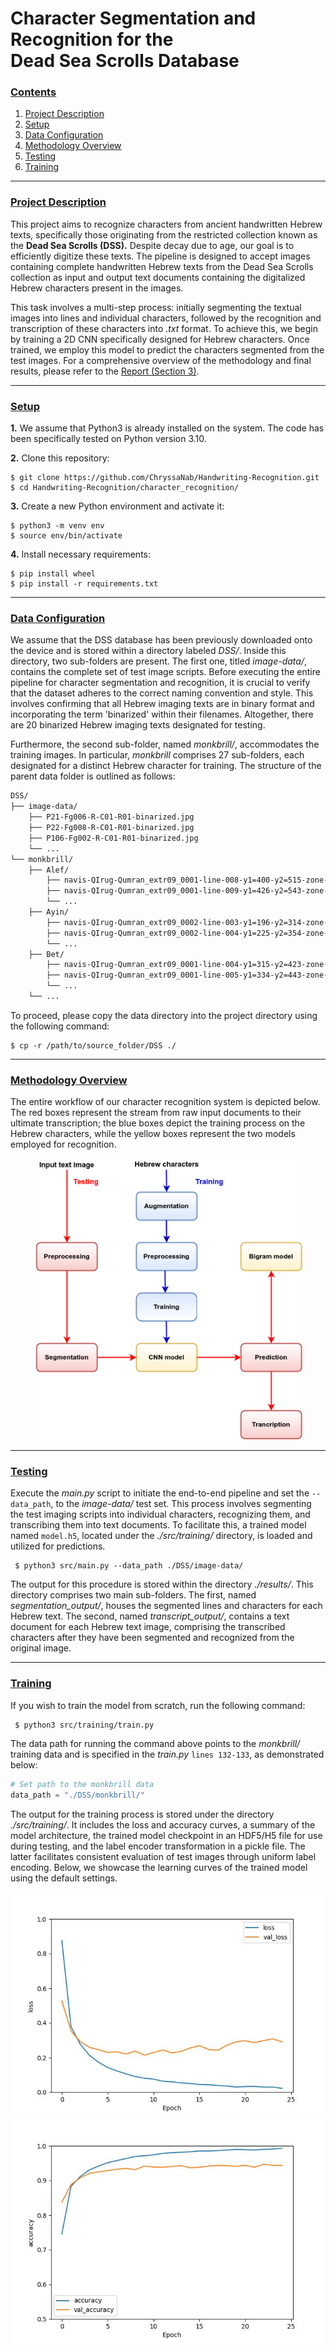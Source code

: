 # Character Segmentation and Recognition for the <br > Dead Sea Scrolls Database

### [**Contents**](#)
1. [Project Description](#descr)
2. [Setup](#setup)
3. [Data Configuration](#dataset)
4. [Methodology Overview](#methodology)
5. [Testing](#testing)
6. [Training](#training)

---

### [**Project Description**](#) <a name="descr"></a>

This project aims to recognize characters from ancient handwritten Hebrew texts, specifically those originating from the restricted collection known as the **Dead Sea Scrolls (DSS).**  Despite decay due to age, our goal is to efficiently digitize these texts. The pipeline is designed to accept images containing complete handwritten Hebrew texts from the Dead Sea Scrolls collection as input and output text documents containing the digitalized Hebrew characters present in the images.

This task involves a multi-step process: initially segmenting the textual images into lines and individual characters, followed by the recognition and transcription of these characters into *.txt* format. To achieve this, we begin by training a 2D CNN specifically designed for Hebrew characters. Once trained, we employ this model to predict the characters segmented from the test images. For a comprehensive overview of the methodology and final results, please refer to the [Report (Section 3)](https://github.com/ChryssaNab/Handwriting-Recognition/blob/main/report/report.pdf).



---

### [**Setup**](#) <a name="setup"></a>

**1.** We assume that Python3 is already installed on the system. The code has been specifically tested on Python version 3.10.

**2.** Clone this repository: 

``` shell
$ git clone https://github.com/ChryssaNab/Handwriting-Recognition.git
$ cd Handwriting-Recognition/character_recognition/
```

 **3.** Create a new Python environment and activate it:
 
``` shell
$ python3 -m venv env
$ source env/bin/activate
```

**4.** Install necessary requirements:

``` shell
$ pip install wheel
$ pip install -r requirements.txt
```

---


### [**Data Configuration**](#) <a name="dataset"></a>

<!---
We assume that the DSS database has been previously downloaded onto the device and is stored within a directory labeled *DSS/*. Within this directory, two sub-folders are present. The first, titled *image-data/*, houses the complete test image scripts, while the second, named *monkbrill/*, accommodates the training images. In particular, *monkbrill* comprises 27 sub-folders, each designated for a distinct Hebrew character. To proceed, copy the data directory into the project directory in the following manner:
-->

We assume that the DSS database has been previously downloaded onto the device and is stored within a directory labeled *DSS/*. Inside this directory, two sub-folders are present. The first one, titled *image-data/*, contains the complete set of test image scripts. Before executing the entire pipeline for character segmentation and recognition, it is crucial to verify that the dataset adheres to the correct naming convention and style. This involves confirming that all Hebrew imaging texts are in binary format and incorporating the term 'binarized' within their filenames. Altogether, there are 20 binarized Hebrew imaging texts designated for testing.

Furthermore, the second sub-folder, named *monkbrill/*, accommodates the training images. In particular, *monkbrill* comprises 27 sub-folders, each designated for a distinct Hebrew character for training. The structure of the parent data folder is outlined as follows:

``` bash
DSS/
├── image-data/
    ├── P21-Fg006-R-C01-R01-binarized.jpg
    ├── P22-Fg008-R-C01-R01-binarized.jpg
    ├── P106-Fg002-R-C01-R01-binarized.jpg
    └── ...
└── monkbrill/
    ├── Alef/
        ├── navis-QIrug-Qumran_extr09_0001-line-008-y1=400-y2=515-zone-HUMAN-x=1650-y=0049-w=0035-h=0042-ybas=0027-nink=631-segm=COCOS5cocos.pgm
        ├── navis-QIrug-Qumran_extr09_0001-line-009-y1=426-y2=543-zone-HUMAN-x=1650-y=0023-w=0035-h=0042-ybas=0045-nink=631-segm=COCOS5cocos.pgm
        └── ...
    ├── Ayin/
        ├── navis-QIrug-Qumran_extr09_0002-line-003-y1=196-y2=314-zone-HUMAN-x=0458-y=0055-w=0038-h=0032-ybas=0068-nink=562-segm=COCOS5cocos.pgm
        ├── navis-QIrug-Qumran_extr09_0002-line-004-y1=225-y2=354-zone-HUMAN-x=0458-y=0026-w=0038-h=0032-ybas=0039-nink=562-segm=COCOS5cocos.pgm
        └── ...
    ├── Bet/
        ├── navis-QIrug-Qumran_extr09_0001-line-004-y1=315-y2=423-zone-HUMAN-x=1672-y=0051-w=0033-h=0038-ybas=0049-nink=514-segm=COCOS5cocos.pgm
        ├── navis-QIrug-Qumran_extr09_0001-line-005-y1=334-y2=443-zone-HUMAN-x=1672-y=0032-w=0033-h=0039-ybas=0030-nink=518-segm=COCOS5cocos.pgm
        └── ...
    └── ...
```

To proceed, please copy the data directory into the project directory using the following command:

``` shell
$ cp -r /path/to/source_folder/DSS ./
```


---


### [**Methodology Overview**](#) <a name="methodology"></a>

The entire workflow of our character recognition system is depicted below. The red boxes represent the stream from raw input documents to their ultimate transcription; the blue boxes depict the training process on the Hebrew characters, while the yellow boxes represent the two models employed for recognition.

<p align="center">
    <img title="Methodology overview" src="https://github.com/ChryssaNab/Handwriting-Recognition/blob/main/character_recognition/imgs/pipeline.png" height="450" width="430"/>
        
</p>

---

### [**Testing**](#) <a name="testing"></a>

Execute the *main.py* script to initiate the end-to-end pipeline and set the `--data_path`, to the *image-data/* test set. This process involves segmenting the test imaging scripts into individual characters, recognizing them, and transcribing them into text documents. To facilitate this, a trained model named `model.h5`, located under the *./src/training/* directory, is loaded and utilized for predictions.

``` shell
 $ python3 src/main.py --data_path ./DSS/image-data/
 ```

The output for this procedure is stored within the directory *./results/*. This directory comprises two main sub-folders. The first, named *segmentation_output/*, houses the segmented lines and characters for each Hebrew text. The second, named *transcript_output/*, contains a text document for each Hebrew text image, comprising the transcribed characters after they have been segmented and recognized from the original image.


---

### [**Training**](#) <a name="training"></a>

If you wish to train the model from scratch, run the following command:

``` shell
 $ python3 src/training/train.py
 ```

The data path for running the command above points to the *monkbrill/* training data and is specified in the *train.py* `lines 132-133`, as demonstrated below:

```python
# Set path to the monkbrill data
data_path = "./DSS/monkbrill/"  
 ```

The output for the training process is stored under the directory *./src/training/*. It includes the loss and accuracy curves, a summary of the model architecture, the trained model checkpoint in an HDF5/H5 file for use during testing, and the label encoder transformation in a pickle file. The latter facilitates consistent evaluation of test images through uniform label encoding. Below, we showcase the learning curves of the trained model using the default settings.

<p align="center">
    <img title="Loss curve" src="https://github.com/ChryssaNab/Handwriting-Recognition/blob/main/character_recognition/src/training/loss.jpg" height="360" width="500"/>
     <img title="Accuracy curve" src="https://github.com/ChryssaNab/Handwriting-Recognition/blob/main/character_recognition/src/training/accuracy.jpg" height="360" width="500"/>
        
</p>


